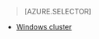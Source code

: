 > [AZURE.SELECTOR]
- [Windows cluster](/documentation/articles/hdinsight-hbase-tutorial-get-started-v1)
